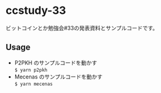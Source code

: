 # ccstudy-33
ビットコインとか勉強会#33の発表資料とサンプルコードです。

## Usage
- P2PKH のサンプルコードを動かす  
    `$ yarn p2pkh`
- Mecenas のサンプルコードを動かす  
    `$ yarn mecenas`
